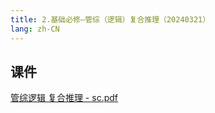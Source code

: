 ```yaml
---
title: 2.基础必修—管综（逻辑）复合推理（20240321）
lang: zh-CN
---
```



## 课件
[管综逻辑 复合推理 - sc.pdf](..%2F..%2Fpublic%2Flogic%2F2.%E9%80%BB%E8%BE%91-%E6%AD%A3%E5%BC%8F%E8%AF%BE%2F2.%E5%9F%BA%E7%A1%80%E5%BF%85%E4%BF%AE%E2%80%94%E7%AE%A1%E7%BB%BC%EF%BC%88%E9%80%BB%E8%BE%91%EF%BC%89%E5%A4%8D%E5%90%88%E6%8E%A8%E7%90%86%EF%BC%8820240321%EF%BC%89%2F%E7%AE%A1%E7%BB%BC%E9%80%BB%E8%BE%91%20%E5%A4%8D%E5%90%88%E6%8E%A8%E7%90%86%20-%20sc.pdf)


